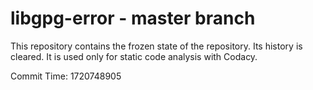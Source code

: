 # libgpg-error - master branch

This repository contains the frozen state of the repository.
Its history is cleared. It is used only for static code
analysis with Codacy.

Commit Time: 1720748905